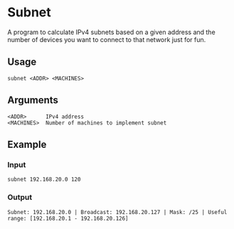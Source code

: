# Subnet

A program to calculate IPv4 subnets based on a given address and the number of devices you want to connect to that network just for fun.

## Usage

```terminal
subnet <ADDR> <MACHINES>
```

## Arguments

```terminal
<ADDR>      IPv4 address
<MACHINES>  Number of machines to implement subnet
```

## Example

### Input

```terminal
subnet 192.168.20.0 120
```

### Output

```terminal
Subnet: 192.168.20.0 | Broadcast: 192.168.20.127 | Mask: /25 | Useful range: [192.168.20.1 - 192.168.20.126]
```
